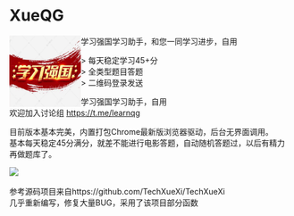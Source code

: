# XueQG
<div>
  <img width="128" height="128" align="left" src="./img/Icon.png" alt="XueQG"/>
  <p>学习强国学习助手，和您一同学习进步，自用<br></p>
  > 每天稳定学习45+分<br>
  > 全类型题目答题<br>
  > 二维码登录发送<br>
  
</div>

学习强国学习助手，自用<br>
欢迎加入讨论组
https://t.me/learnqg

目前版本基本完美，内置打包Chrome最新版浏览器驱动，后台无界面调用。<br>
基本每天稳定45分满分，就差不能进行电影答题，自动随机答题过，以后有精力再做题库了。

<img src="https://raw.githubusercontent.com/imkenf/Xue/main/0001.jpg" width="65%">

参考源码项目来自https://github.com/TechXueXi/TechXueXi <br>
几乎重新编写，修复大量BUG，采用了该项目部分函数<br>
